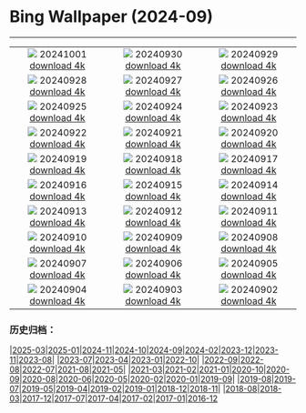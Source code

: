 # Bing Wallpaper (2024-09)
**************
| | | |
| :----: | :----: | :----: |
| ![](https://www.bing.com/th?id=OHR.NationalDay2024_ZH-CN7026189162_1920x1080.jpg) 20241001 [download 4k](https://www.bing.com/th?id=OHR.NationalDay2024_ZH-CN7026189162_UHD.jpg) | ![](https://www.bing.com/th?id=OHR.WalrusNorway_ZH-CN5657804031_1920x1080.jpg) 20240930 [download 4k](https://www.bing.com/th?id=OHR.WalrusNorway_ZH-CN5657804031_UHD.jpg) | ![](https://www.bing.com/th?id=OHR.ConnecticutBridge_ZH-CN4957862425_1920x1080.jpg) 20240929 [download 4k](https://www.bing.com/th?id=OHR.ConnecticutBridge_ZH-CN4957862425_UHD.jpg) |
| ![](https://www.bing.com/th?id=OHR.FloridaSeashore_ZH-CN4671838639_1920x1080.jpg) 20240928 [download 4k](https://www.bing.com/th?id=OHR.FloridaSeashore_ZH-CN4671838639_UHD.jpg) | ![](https://www.bing.com/th?id=OHR.VeniceAerial_ZH-CN4070720525_1920x1080.jpg) 20240927 [download 4k](https://www.bing.com/th?id=OHR.VeniceAerial_ZH-CN4070720525_UHD.jpg) | ![](https://www.bing.com/th?id=OHR.LittleToucanet_ZH-CN2910262009_1920x1080.jpg) 20240926 [download 4k](https://www.bing.com/th?id=OHR.LittleToucanet_ZH-CN2910262009_UHD.jpg) |
| ![](https://www.bing.com/th?id=OHR.GiantSequoias_ZH-CN2666897238_1920x1080.jpg) 20240925 [download 4k](https://www.bing.com/th?id=OHR.GiantSequoias_ZH-CN2666897238_UHD.jpg) | ![](https://www.bing.com/th?id=OHR.SkaftafellWaterfall_ZH-CN1766863001_1920x1080.jpg) 20240924 [download 4k](https://www.bing.com/th?id=OHR.SkaftafellWaterfall_ZH-CN1766863001_UHD.jpg) | ![](https://www.bing.com/th?id=OHR.IcebergOtter_ZH-CN0972467238_1920x1080.jpg) 20240923 [download 4k](https://www.bing.com/th?id=OHR.IcebergOtter_ZH-CN0972467238_UHD.jpg) |
| ![](https://www.bing.com/th?id=OHR.AutumnCumbria_ZH-CN0565958390_1920x1080.jpg) 20240922 [download 4k](https://www.bing.com/th?id=OHR.AutumnCumbria_ZH-CN0565958390_UHD.jpg) | ![](https://www.bing.com/th?id=OHR.MunichBeerfest_ZH-CN0304560562_1920x1080.jpg) 20240921 [download 4k](https://www.bing.com/th?id=OHR.MunichBeerfest_ZH-CN0304560562_UHD.jpg) | ![](https://www.bing.com/th?id=OHR.OcracokeLight_ZH-CN9810840077_1920x1080.jpg) 20240920 [download 4k](https://www.bing.com/th?id=OHR.OcracokeLight_ZH-CN9810840077_UHD.jpg) |
| ![](https://www.bing.com/th?id=OHR.ElbowRiver_ZH-CN9580175593_1920x1080.jpg) 20240919 [download 4k](https://www.bing.com/th?id=OHR.ElbowRiver_ZH-CN9580175593_UHD.jpg) | ![](https://www.bing.com/th?id=OHR.GujoHachiman_ZH-CN9192289658_1920x1080.jpg) 20240918 [download 4k](https://www.bing.com/th?id=OHR.GujoHachiman_ZH-CN9192289658_UHD.jpg) | ![](https://www.bing.com/th?id=OHR.MidAutumnFestival2024_ZH-CN9096556094_1920x1080.jpg) 20240917 [download 4k](https://www.bing.com/th?id=OHR.MidAutumnFestival2024_ZH-CN9096556094_UHD.jpg) |
| ![](https://www.bing.com/th?id=OHR.SunriseWallabies_ZH-CN8725891401_1920x1080.jpg) 20240916 [download 4k](https://www.bing.com/th?id=OHR.SunriseWallabies_ZH-CN8725891401_UHD.jpg) | ![](https://www.bing.com/th?id=OHR.CalabriaPeperoncino_ZH-CN8603617212_1920x1080.jpg) 20240915 [download 4k](https://www.bing.com/th?id=OHR.CalabriaPeperoncino_ZH-CN8603617212_UHD.jpg) | ![](https://www.bing.com/th?id=OHR.RapaNuiSunrise_ZH-CN1220508877_1920x1080.jpg) 20240914 [download 4k](https://www.bing.com/th?id=OHR.RapaNuiSunrise_ZH-CN1220508877_UHD.jpg) |
| ![](https://www.bing.com/th?id=OHR.PointReyes_ZH-CN7781514086_1920x1080.jpg) 20240913 [download 4k](https://www.bing.com/th?id=OHR.PointReyes_ZH-CN7781514086_UHD.jpg) | ![](https://www.bing.com/th?id=OHR.DolphinReunion_ZH-CN7681290861_1920x1080.jpg) 20240912 [download 4k](https://www.bing.com/th?id=OHR.DolphinReunion_ZH-CN7681290861_UHD.jpg) | ![](https://www.bing.com/th?id=OHR.EltzCastle_ZH-CN7586749377_1920x1080.jpg) 20240911 [download 4k](https://www.bing.com/th?id=OHR.EltzCastle_ZH-CN7586749377_UHD.jpg) |
| ![](https://www.bing.com/th?id=OHR.BridgeLisbon_ZH-CN6877671644_1920x1080.jpg) 20240910 [download 4k](https://www.bing.com/th?id=OHR.BridgeLisbon_ZH-CN6877671644_UHD.jpg) | ![](https://www.bing.com/th?id=OHR.IguazuRainbow_ZH-CN6524347982_1920x1080.jpg) 20240909 [download 4k](https://www.bing.com/th?id=OHR.IguazuRainbow_ZH-CN6524347982_UHD.jpg) | ![](https://www.bing.com/th?id=OHR.Canigou_ZH-CN6145410455_1920x1080.jpg) 20240908 [download 4k](https://www.bing.com/th?id=OHR.Canigou_ZH-CN6145410455_UHD.jpg) |
| ![](https://www.bing.com/th?id=OHR.SantaCruzHummer_ZH-CN5448262039_1920x1080.jpg) 20240907 [download 4k](https://www.bing.com/th?id=OHR.SantaCruzHummer_ZH-CN5448262039_UHD.jpg) | ![](https://www.bing.com/th?id=OHR.GlenariffPark_ZH-CN4667558707_1920x1080.jpg) 20240906 [download 4k](https://www.bing.com/th?id=OHR.GlenariffPark_ZH-CN4667558707_UHD.jpg) | ![](https://www.bing.com/th?id=OHR.TIFF2024_ZH-CN4896695918_1920x1080.jpg) 20240905 [download 4k](https://www.bing.com/th?id=OHR.TIFF2024_ZH-CN4896695918_UHD.jpg) |
| ![](https://www.bing.com/th?id=OHR.DuskyOwls_ZH-CN4729762831_1920x1080.jpg) 20240904 [download 4k](https://www.bing.com/th?id=OHR.DuskyOwls_ZH-CN4729762831_UHD.jpg) | ![](https://www.bing.com/th?id=OHR.AlpineLakes_ZH-CN4537389724_1920x1080.jpg) 20240903 [download 4k](https://www.bing.com/th?id=OHR.AlpineLakes_ZH-CN4537389724_UHD.jpg) | ![](https://www.bing.com/th?id=OHR.BuracodasAraras_ZH-CN3881985508_1920x1080.jpg) 20240902 [download 4k](https://www.bing.com/th?id=OHR.BuracodasAraras_ZH-CN3881985508_UHD.jpg) |

### 历史归档：

|[2025-03](bing/2025-03/2025-03.md)|[2025-01](bing/2025-01/2025-01.md)|[2024-11](bing/2024-11/2024-11.md)|[2024-10](bing/2024-10/2024-10.md)|[2024-09](bing/2024-09/2024-09.md)|[2024-02](bing/2024-02/2024-02.md)|[2023-12](bing/2023-12/2023-12.md)|[2023-11](bing/2023-11/2023-11.md)|[2023-08](bing/2023-08/2023-08.md)|
|[2023-07](bing/2023-07/2023-07.md)|[2023-04](bing/2023-04/2023-04.md)|[2023-01](bing/2023-01/2023-01.md)|[2022-10](bing/2022-10/2022-10.md)|
|[2022-09](bing/2022-09/2022-09.md)|[2022-08](bing/2022-08/2022-08.md)|[2022-07](bing/2022-07/2022-07.md)|[2021-08](bing/2021-08/2021-08.md)|[2021-05](bing/2021-05/2021-05.md)|
|[2021-03](bing/2021-03/2021-03.md)|[2021-02](bing/2021-02/2021-02.md)|[2021-01](bing/2021-01/2021-01.md)|[2020-10](bing/2020-10/2020-10.md)|[2020-09](bing/2020-09/2020-09.md)|[2020-08](bing/2020-08/2020-08.md)|[2020-06](bing/2020-06/2020-06.md)|[2020-05](bing/2020-05/2020-05.md)|[2020-02](bing/2020-02/2020-02.md)|[2020-01](bing/2020-01/2020-01.md)|[2019-09](bing/2019-09/2019-09.md)|
|[2019-08](bing/2019-08/2019-08.md)|[2019-07](bing/2019-07/2019-07.md)|[2019-05](bing/2019-05/2019-05.md)|[2019-04](bing/2019-04/2019-04.md)|[2019-02](bing/2019-02/2019-02.md)|[2019-01](bing/2019-01/2019-01.md)|[2018-12](bing/2018-12/2018-12.md)|[2018-11](bing/2018-11/2018-11.md)|
|[2018-08](bing/2018-08/2018-08.md)|[2018-03](bing/2018-03/2018-03.md)|[2017-12](bing/2017-12/2017-12.md)|[2017-07](bing/2017-07/2017-07.md)|[2017-04](bing/2017-04/2017-04.md)|[2017-02](bing/2017-02/2017-02.md)|[2017-01](bing/2017-01/2017-01.md)|[2016-12](bing/2016-12/2016-12.md)